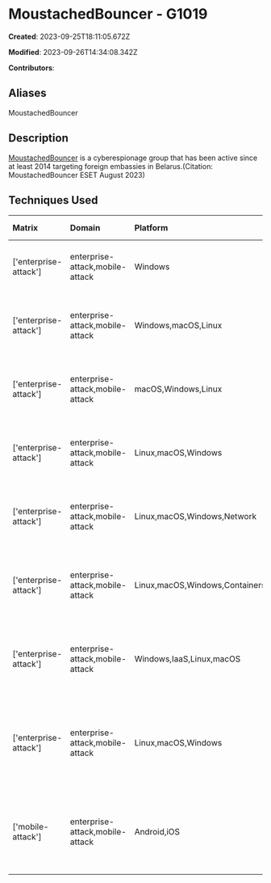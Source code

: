 # MoustachedBouncer - G1019

**Created**: 2023-09-25T18:11:05.672Z

**Modified**: 2023-09-26T14:34:08.342Z

**Contributors**: 

## Aliases

MoustachedBouncer

## Description

[MoustachedBouncer](https://attack.mitre.org/groups/G1019) is a cyberespionage group that has been active since at least 2014 targeting foreign embassies in Belarus.(Citation: MoustachedBouncer ESET August 2023)

## Techniques Used

|Matrix|Domain|Platform|Technique ID|Technique Name|Use|
| :---| :---| :---| :---| :---| :---|
|['enterprise-attack']|enterprise-attack,mobile-attack|Windows|T1059.001|PowerShell|[MoustachedBouncer](https://attack.mitre.org/groups/G1019) has used plugins to execute PowerShell scripts.(Citation: MoustachedBouncer ESET August 2023)|
|['enterprise-attack']|enterprise-attack,mobile-attack|Windows,macOS,Linux|T1059.007|JavaScript|[MoustachedBouncer](https://attack.mitre.org/groups/G1019) has used JavaScript to deliver malware hosted on HTML pages.(Citation: MoustachedBouncer ESET August 2023)|
|['enterprise-attack']|enterprise-attack,mobile-attack|macOS,Windows,Linux|T1027.002|Software Packing|[MoustachedBouncer](https://attack.mitre.org/groups/G1019) has used malware plugins packed with Themida.(Citation: MoustachedBouncer ESET August 2023)|
|['enterprise-attack']|enterprise-attack,mobile-attack|Linux,macOS,Windows|T1113|Screen Capture|[MoustachedBouncer](https://attack.mitre.org/groups/G1019) has used plugins to take screenshots on targeted systems.(Citation: MoustachedBouncer ESET August 2023)|
|['enterprise-attack']|enterprise-attack,mobile-attack|Linux,macOS,Windows,Network|T1090|Proxy|[MoustachedBouncer](https://attack.mitre.org/groups/G1019) has used a reverse proxy tool similar to the GitHub repository revsocks.(Citation: MoustachedBouncer ESET August 2023)|
|['enterprise-attack']|enterprise-attack,mobile-attack|Linux,macOS,Windows,Containers|T1068|Exploitation for Privilege Escalation|[MoustachedBouncer](https://attack.mitre.org/groups/G1019) has exploited CVE-2021-1732 to execute malware components with elevated rights.(Citation: MoustachedBouncer ESET August 2023)|
|['enterprise-attack']|enterprise-attack,mobile-attack|Windows,IaaS,Linux,macOS|T1074.002|Remote Data Staging|[MoustachedBouncer](https://attack.mitre.org/groups/G1019) has used plugins to save captured screenshots to `.\AActdata\` on an SMB share.(Citation: MoustachedBouncer ESET August 2023)|
|['enterprise-attack']|enterprise-attack,mobile-attack|Linux,macOS,Windows|T1659|Content Injection|[MoustachedBouncer](https://attack.mitre.org/groups/G1019) has injected content into DNS, HTTP, and SMB replies to redirect specifically-targeted victims to a fake Windows Update page to download malware.(Citation: MoustachedBouncer ESET August 2023)|
|['mobile-attack']|enterprise-attack,mobile-attack|Android,iOS|T1655.001|Match Legitimate Name or Location|[MoustachedBouncer](https://attack.mitre.org/groups/G1019) has used legitimate looking filenames for malicious executables including MicrosoftUpdate845255.exe.(Citation: MoustachedBouncer ESET August 2023)|
